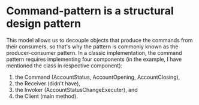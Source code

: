 # Command-pattern is a structural design pattern

This model allows us to decouple objects that produce the commands from their consumers, so that's why the pattern is commonly known as the producer-consumer pattern.
In a classic implementation, the command pattern requires implementing four components (in the example, I have mentioned the class in respective component): 
1. the Command (AccountStatus, AccountOpening, AccountClosing), 
2. the Receiver (didn't have), 
3. the Invoker (AccountStatusChangeExecuter), and 
4. the Client (main method).
